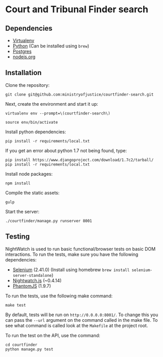 Court and Tribunal Finder search
==================

## Dependencies

* [Virtualenv](http://www.virtualenv.org/en/latest/)
* [Python](http://www.python.org/) (Can be installed using `brew`)
* [Postgres](http://www.postgresql.org/)
* [nodejs.org](http://nodejs.org/)

## Installation

Clone the repository:

    git clone git@github.com:ministryofjustice/courtfinder-search.git

Next, create the environment and start it up:

    virtualenv env --prompt=\(courtfinder-search\)

    source env/bin/activate

Install python dependencies:

    pip install -r requirements/local.txt

If you get an error about python 1.7 not being found, type:

    pip install https://www.djangoproject.com/download/1.7c2/tarball/
    pip install -r requirements/local.txt


Install node packages:

    npm install

Compile the static assets:

    gulp

Start the server:

    ./courtfinder/manage.py runserver 8001

## Testing

NightWatch is used to run basic functional/browser tests on basic DOM interactions. To run the tests, make sure you have the following dependencies:

* [Selenium](http://docs.seleniumhq.org/) (2.41.0) (Install using homebrew `brew install selenium-server-standalone`)
* [Nightwatch.js](http://nightwatchjs.org/) (~0.4.14)
* [PhantomJS](http://phantomjs.org/) (1.9.7)

To run the tests, use the following make command:

    make test

By default, tests will be run on `http://0.0.0.0:8001/`. To change this you can pass the `--url` argument on the command called in the make file. To see what command is called look at the `Makefile` at the project root.

To run the test on the API, use the command:

    cd courtfinder
    python manage.py test



